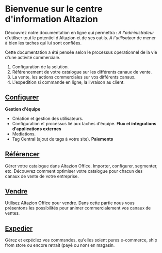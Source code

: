 # Bienvenue sur le centre d'information Altazion
Découvrez notre documentation en ligne qui permettra : 
_A l'administrateur_ d'utiliser tout le potentiel d'Altazion et de ses outils.
_A l'utilisateur_ de mener à bien les taches qui lui sont confiées. 

Cette documentation a été pensée selon le processus operationnel de la vie d'une activité commerciale. 
1. Configuration de la solution.
2. Référencement de votre catalogue sur les différents canaux de vente.
3. La vente, les actions commerciales sur vos différents canaux.
4. L'expedition si commande en ligne, la livraison au client.

## [Configurer](https://aide.altazion.com/fr-fr/configurer/index.html)
**Gestion d'équipe**
- Création et gestion des utilisateurs.
- Configuration et processus lié aux taches d'équipe.
**Flux et intégrations d'applications externes**  
- Mediations.
- Tag Central (ajout de tags à votre site).
**Paiements**  

## [Référencer](https://aide.altazion.com/fr-fr/referencer/index.html)
Gérer votre catalogue dans Altazion Office. 
Importer, configurer, segmenter, etc. Découvrez comment optimiser votre catalogue pour chacun des canaux de vente de votre entreprise.

## [Vendre](https://aide.altazion.com/fr-fr/vendre/index.html)
Utilisez Altazion Office pour vendre. 
Dans cette partie nous vous présentons les possibilités pour animer commercialement vos canaux de ventes. 

## [Expedier](https://aide.altazion.com/fr-fr/expedier/index.html)
Gérez et expédiez vos commandes, qu'elles soient pures e-commerce, ship from store ou encore retrait (payé ou non) en magasin.
